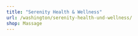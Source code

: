 ```yaml
---
title: "Serenity Health & Wellness"
url: /washington/serenity-health-und-wellness/
shop: Massage
---
```

